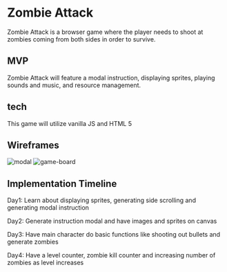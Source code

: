 # Zombie Attack
Zombie Attack is a browser game where the player needs to shoot at zombies coming from both sides in order to survive.

## MVP

Zombie Attack will feature a modal instruction, displaying sprites, playing sounds and music, and resource management.

## tech

This game will utilize vanilla JS and HTML 5

## Wireframes 
![modal](https://user-images.githubusercontent.com/30328018/32550034-991aa482-c459-11e7-9c2e-59da80458c16.png)
![game-board](https://user-images.githubusercontent.com/30328018/32550194-2ffb36fa-c45a-11e7-97d8-860535bb094a.png)

## Implementation Timeline 

Day1: Learn about displaying sprites, generating side scrolling and generating modal instruction

Day2: Generate instruction modal and have images and sprites on canvas

Day3: Have main character do basic functions like shooting out bullets and generate zombies

Day4: Have a level counter, zombie kill counter and increasing number of zombies as level increases

